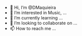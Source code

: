 - 👋 Hi, I’m @DMaquieira
- 👀 I’m interested in Music, ...
- 🌱 I’m currently learning ...
- 💞️ I’m looking to collaborate on ...
- 📫 How to reach me ...

<!---
DMaquieira/DMaquieira is a ✨ special ✨ repository because its `README.md` (this file) appears on your GitHub profile.
You can click the Preview link to take a look at your changes.
--->
